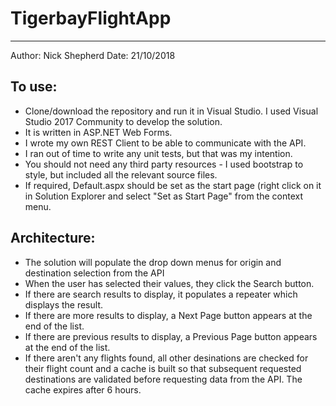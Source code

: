 # TigerbayFlightApp
-------------------

Author: Nick Shepherd
Date: 21/10/2018

To use:
-------

- Clone/download the repository and run it in Visual Studio.  I used Visual Studio 2017 Community to develop the solution.  
- It is written in ASP.NET Web Forms.
- I wrote my own REST Client to be able to communicate with the API.
- I ran out of time to write any unit tests, but that was my intention.
- You should not need any third party resources - I used bootstrap to style, but included all the relevant source files.
- If required, Default.aspx should be set as the start page (right click on it in Solution Explorer and select "Set as Start Page" from the context menu.

Architecture:
-------------

- The solution will populate the drop down menus for origin and destination selection from the API
- When the user has selected their values, they click the Search button.
- If there are search results to display, it populates a repeater which displays the result.
- If there are more results to display, a Next Page button appears at the end of the list.
- If there are previous results to display, a Previous Page button appears at the end of the list.
- If there aren't any flights found, all other desinations are checked for their flight count and a cache is built so that subsequent requested destinations are validated before requesting data from the API.  The cache expires after 6 hours.
